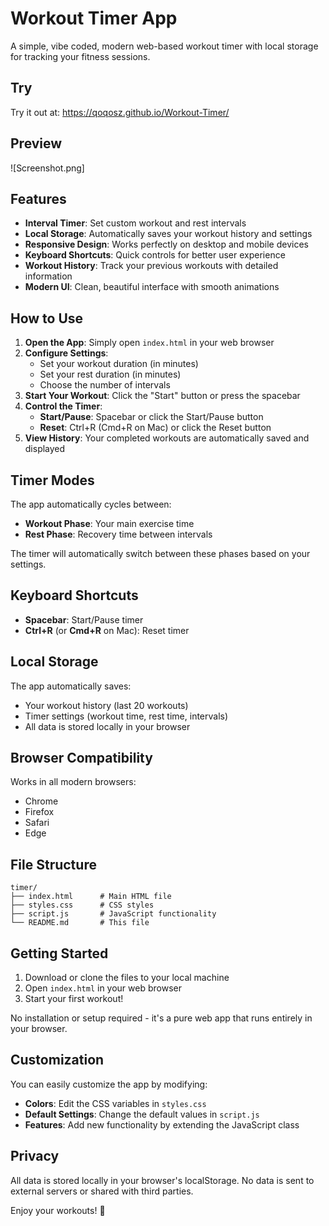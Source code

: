 # Workout Timer App

A simple, vibe coded, modern web-based workout timer with local storage for tracking your fitness sessions.

## Try

Try it out at: https://qoqosz.github.io/Workout-Timer/

## Preview

![Screenshot.png]

## Features

- **Interval Timer**: Set custom workout and rest intervals
- **Local Storage**: Automatically saves your workout history and settings
- **Responsive Design**: Works perfectly on desktop and mobile devices
- **Keyboard Shortcuts**: Quick controls for better user experience
- **Workout History**: Track your previous workouts with detailed information
- **Modern UI**: Clean, beautiful interface with smooth animations

## How to Use

1. **Open the App**: Simply open `index.html` in your web browser
2. **Configure Settings**:
   - Set your workout duration (in minutes)
   - Set your rest duration (in minutes)
   - Choose the number of intervals
3. **Start Your Workout**: Click the "Start" button or press the spacebar
4. **Control the Timer**:
   - **Start/Pause**: Spacebar or click the Start/Pause button
   - **Reset**: Ctrl+R (Cmd+R on Mac) or click the Reset button
5. **View History**: Your completed workouts are automatically saved and displayed

## Timer Modes

The app automatically cycles between:
- **Workout Phase**: Your main exercise time
- **Rest Phase**: Recovery time between intervals

The timer will automatically switch between these phases based on your settings.

## Keyboard Shortcuts

- **Spacebar**: Start/Pause timer
- **Ctrl+R** (or **Cmd+R** on Mac): Reset timer

## Local Storage

The app automatically saves:
- Your workout history (last 20 workouts)
- Timer settings (workout time, rest time, intervals)
- All data is stored locally in your browser

## Browser Compatibility

Works in all modern browsers:
- Chrome
- Firefox
- Safari
- Edge

## File Structure

```
timer/
├── index.html      # Main HTML file
├── styles.css      # CSS styles
├── script.js       # JavaScript functionality
└── README.md       # This file
```

## Getting Started

1. Download or clone the files to your local machine
2. Open `index.html` in your web browser
3. Start your first workout!

No installation or setup required - it's a pure web app that runs entirely in your browser.

## Customization

You can easily customize the app by modifying:
- **Colors**: Edit the CSS variables in `styles.css`
- **Default Settings**: Change the default values in `script.js`
- **Features**: Add new functionality by extending the JavaScript class

## Privacy

All data is stored locally in your browser's localStorage. No data is sent to external servers or shared with third parties.

Enjoy your workouts! 💪
